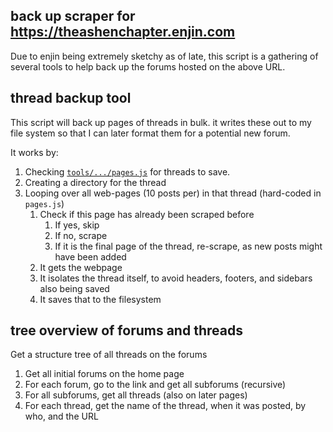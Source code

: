 ## back up scraper for https://theashenchapter.enjin.com


Due to enjin being extremely sketchy as of late, this script is a gathering of several tools to help back up the forums hosted on the above URL.

## thread backup tool
This script will back up pages of threads in bulk. it writes these out to my file system so that I can later format them for a potential new forum.

It works by:
1. Checking [`tools/.../pages.js`](./tools/backup/pages.js) for threads to save.
2. Creating a directory for the thread
3. Looping over all web-pages (10 posts per) in that thread (hard-coded in `pages.js`)
    1. Check if this page has already been scraped before
        1. If yes, skip
        2. If no, scrape
        3. If it is the final page of the thread, re-scrape, as new posts might have been added
    2. It gets the webpage
    3. It isolates the thread itself, to avoid headers, footers, and sidebars also being saved
    4. It saves that to the filesystem

## tree overview of forums and threads

Get a structure tree of all threads on the forums

1. Get all initial forums on the home page
2. For each forum, go to the link and get all subforums (recursive)
3. For all subforums, get all threads (also on later pages)
4. For each thread, get the name of the thread, when it was posted, by who, and the URL